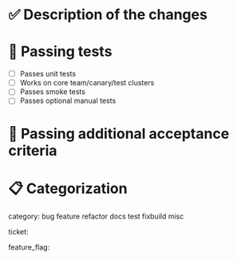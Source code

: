 <!-- 🎉🚀 Thanks for submitting a PR!
- Format PR title format (above) as: `package[/subpackage]: concise overview`
- Please review our contribution guide https://github.com/ObolNetwork/charon/blob/main/docs/contributing.md
- Sign the Contributor License Agreement (CLA) when prompted.
- Starting with an issue, outlining the problem and proposed solution, is highly encouraged.
- We do trunk based development; small PRs on stable main branch.
- Delete these instructions
-->

# ✅ Description of the changes

<!-- Describe in details -->

# 🧪 Passing tests

<!-- Delete or Add as needed -->

- [ ] Passes unit tests 
- [ ] Works on core team/canary/test clusters
- [ ] Passes smoke tests
- [ ] Passes optional manual tests

# 🤝 Passing additional acceptance criteria

<!-- If any acceptance criteria had been listed in a linked issue, list how this PR addresses them below -->

# 📋 Categorization
<!-- Pick one, delete the rest -->
category: bug feature refactor docs test fixbuild misc

<!-- Add link to a GitHub issue (or 'none' if PR is trivial)-->
ticket: 

<!-- Add feature as per `app/featureset/featureset.go` (or delete completely if not applicable). -->
feature_flag: 
